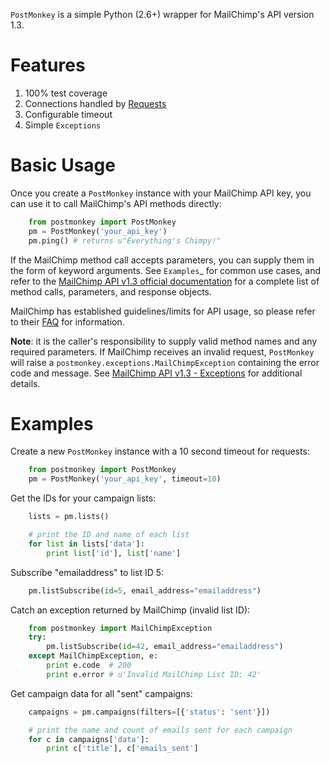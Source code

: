 `PostMonkey` is a simple Python (2.6+) wrapper for MailChimp's API
version 1.3.


Features
========

1. 100% test coverage
2. Connections handled by [Requests](http://docs.python-requests.org>)
3. Configurable timeout
4. Simple `Exceptions`


Basic Usage
===========

Once you create a `PostMonkey` instance with your MailChimp API key,
you can use it to call MailChimp's API methods directly:

```python
    from postmonkey import PostMonkey
    pm = PostMonkey('your_api_key')
    pm.ping() # returns u"Everything's Chimpy!"
```

If the MailChimp method call accepts parameters, you can supply them in the form
of keyword arguments. See `Examples`_ for common use cases, and refer to the
[MailChimp API v1.3 official documentation](http://apidocs.mailchimp.com/api/rtfm/)
for a complete list of method calls, parameters, and response objects.

MailChimp has established guidelines/limits for API usage, so please refer
to their [FAQ](http://apidocs.mailchimp.com/api/faq/) for information.

**Note**: it is the caller's responsibility to supply valid method names and any
required parameters. If MailChimp receives an invalid request, `PostMonkey`
will raise a `postmonkey.exceptions.MailChimpException` containing the
error code and message. See
[MailChimp API v1.3 - Exceptions](http://apidocs.mailchimp.com/api/1.3/exceptions.field.php)
for additional details.


Examples
========

Create a new `PostMonkey` instance with a 10 second timeout for requests:

```python
    from postmonkey import PostMonkey
    pm = PostMonkey('your_api_key', timeout=10)
```

Get the IDs for your campaign lists:

```python
    lists = pm.lists()

    # print the ID and name of each list
    for list in lists['data']:
        print list['id'], list['name']
```

Subscribe "emailaddress" to list ID 5:

```python
    pm.listSubscribe(id=5, email_address="emailaddress")
```

Catch an exception returned by MailChimp (invalid list ID):

```python
    from postmonkey import MailChimpException
    try:
        pm.listSubscribe(id=42, email_address="emailaddress")
    except MailChimpException, e:
        print e.code  # 200
        print e.error # u'Invalid MailChimp List ID: 42'
```

Get campaign data for all "sent" campaigns:

```python
    campaigns = pm.campaigns(filters=[{'status': 'sent'}])

    # print the name and count of emails sent for each campaign
    for c in campaigns['data']:
        print c['title'], c['emails_sent']
```
